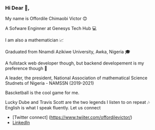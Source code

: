 ### Hi Dear 👋, 
My name is Offordile Chimaobi Victor 😊

A Sofware Enginner at Genesys Tech Hub 💻

I am also a  mathematician 📈

Graduated from Nnamdi Azikiwe University, Awka, Nigeria 🎓

A fullstack web developer though, but backend developement is my preference though 🥰

A leader, the president, National Association of mathematical Science Studnets of Nigeria - NAMSSN (2019-2021)

Bascketball is the cool game for me. 

Lucky Dube and Travis Scott are the two legends I listen to on repeat 🎶
English is what I speak fluently. 
Let us connect
  + [Twitter connect] (https://www.twiiter.com/offordilevictor/)
  + [LinkedIn](https://www.linkedin.com/in/offordile-victor-9aa536181/)
